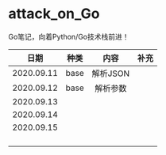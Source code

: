# attack_on_Go

Go笔记，向着Python/Go技术栈前进！



|    日期    | 种类 |   内容   | 补充 |
| :--------: | :--: | :------: | :--: |
| 2020.09.11 | base | 解析JSON |      |
| 2020.09.12 | base | 解析参数 |      |
| 2020.09.13 |      |          |      |
| 2020.09.14 |      |          |      |
| 2020.09.15 |      |          |      |
|            |      |          |      |
|            |      |          |      |
|            |      |          |      |
|            |      |          |      |

